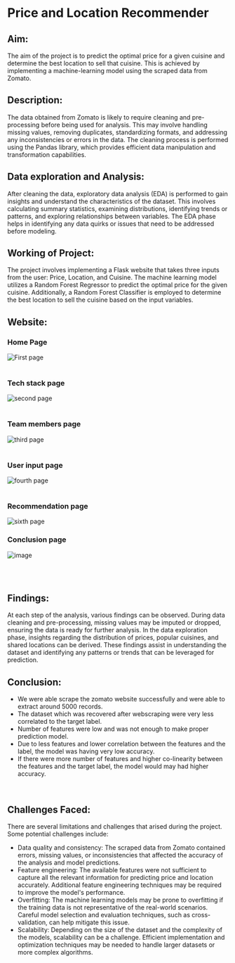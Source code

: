 # Price and Location Recommender

## Aim:
The aim of the project is to predict the optimal price for a given cuisine and determine the best location to sell that cuisine. This is achieved by implementing a machine-learning model using the scraped data from Zomato.
<br>
## Description:
The data obtained from Zomato is likely to require cleaning and pre-processing before being used for analysis. This may involve handling missing values, removing duplicates, standardizing formats, and addressing any inconsistencies or errors in the data. The cleaning process is performed using the Pandas library, which provides efficient data manipulation and transformation capabilities.
<br>

## Data exploration and Analysis:
After cleaning the data, exploratory data analysis (EDA) is performed to gain insights and understand the characteristics of the dataset. This involves calculating summary statistics, examining distributions, identifying trends or patterns, and exploring relationships between variables. The EDA phase helps in identifying any data quirks or issues that need to be addressed before modeling.
<br>

## Working of Project:
The project involves implementing a Flask website that takes three inputs from the user: Price, Location, and Cuisine. The machine learning model utilizes a Random Forest Regressor to predict the optimal price for the given cuisine. Additionally, a Random Forest Classifier is employed to determine the best location to sell the cuisine based on the input variables.
<br>

## Website:
### Home Page
![First page](https://github.com/Yogesh-Nayak/Restaurant-price-and-location-recommender/assets/79314126/a4475063-b9ce-49d1-9aa1-64a7d60e00d8)
<br><br>

### Tech stack page
![second page](https://github.com/Yogesh-Nayak/Restaurant-price-and-location-recommender/assets/79314126/21299cdc-b074-43d9-8824-f76fd6a8b342)
<br><br>

### Team members page
![third page](https://github.com/Yogesh-Nayak/Restaurant-price-and-location-recommender/assets/79314126/0cf3f56d-d28e-4aec-b662-d879f92ac02f)
<br><br>

### User input page
![fourth page](https://github.com/Yogesh-Nayak/Restaurant-price-and-location-recommender/assets/79314126/5877dd40-8772-41dd-9a82-d7ba2b1f7bab)
<br><br>

### Recommendation page
![sixth page](https://github.com/Yogesh-Nayak/Restaurant-price-and-location-recommender/assets/79314126/8e17e3ba-02d3-413b-b687-fa9ea49658ba)

### Conclusion page

![image](https://github.com/Yogesh-Nayak/Restaurant-price-and-location-recommender/assets/79314126/bdcad00e-97c4-4429-8723-176d0fbcd172)



<br><br>

## Findings:
At each step of the analysis, various findings can be observed. During data cleaning and pre-processing, missing values may be imputed or dropped, ensuring the data is ready for further analysis. In the data exploration phase, insights regarding the distribution of prices, popular cuisines, and shared locations can be derived. These findings assist in understanding the dataset and identifying any patterns or trends that can be leveraged for prediction.
<br>

## Conclusion:
  - We were able scrape the zomato website successfully and were able to extract around 5000 records.
  - The dataset which was recovered after webscraping were very less correlated to the target label.
  - Number of features were low and was not enough to make proper prediction model.
  - Due to less features and lower correlation between the features and the label, the model was having very low accuracy.
  - If there were more number of features and higher co-linearity between the features and the target label, the model would may had higher accuracy.
<br>

## Challenges Faced:
There are several limitations and challenges that arised during the project. Some potential challenges include:

- Data quality and consistency: The scraped data from Zomato contained errors, missing values, or inconsistencies that affected the accuracy of the analysis and model predictions.
- Feature engineering: The available features were not sufficient to capture all the relevant information for predicting price and location accurately. Additional feature engineering techniques may be required to improve the model's performance.
- Overfitting: The machine learning models may be prone to overfitting if the training data is not representative of the real-world scenarios. Careful model selection and evaluation techniques, such as cross-validation, can help mitigate this issue.
- Scalability: Depending on the size of the dataset and the complexity of the models, scalability can be a challenge. Efficient implementation and optimization techniques may be needed to handle larger datasets or more complex algorithms.






